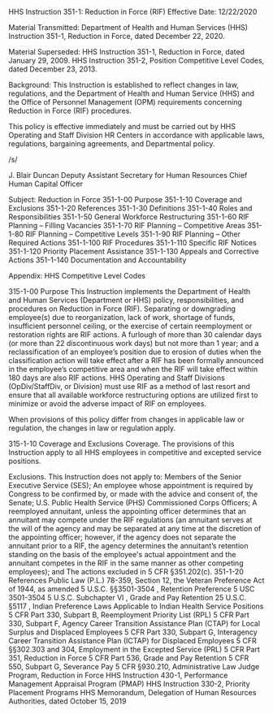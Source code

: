 HHS Instruction 351-1: Reduction in Force (RIF)
Effective Date: 12/22/2020

Material Transmitted:
Department of Health and Human Services (HHS) Instruction 351-1, Reduction in Force, dated December 22, 2020.

Material Superseded:
HHS Instruction 351-1, Reduction in Force, dated January 29, 2009.
HHS Instruction 351-2, Position Competitive Level Codes, dated December 23, 2013.

Background:
This Instruction is established to reflect changes in law, regulations, and the Department of Health and Human Service (HHS) and the Office of Personnel Management (OPM) requirements concerning Reduction in Force (RIF) procedures.

This policy is effective immediately and must be carried out by HHS Operating and Staff Division HR Centers in accordance with applicable laws, regulations, bargaining agreements, and Departmental policy.

/s/

J. Blair Duncan
Deputy Assistant Secretary for Human Resources
Chief Human Capital Officer

Subject: Reduction in Force
351-1-00 Purpose
351-1-10 Coverage and Exclusions
351-1-20 References
351-1-30 Definitions
351-1-40 Roles and Responsibilities
351-1-50 General Workforce Restructuring
351-1-60 RIF Planning – Filling Vacancies
351-1-70 RIF Planning – Competitive Areas
351-1-80 RIF Planning – Competitive Levels
351-1-90 RIF Planning – Other Required Actions
351-1-100 RIF Procedures
351-1-110 Specific RIF Notices
351-1-120 Priority Placement Assistance
351-1-130 Appeals and Corrective Actions
351-1-140 Documentation and Accountability

Appendix: HHS Competitive Level Codes

315-1-00 Purpose
This Instruction implements the Department of Health and Human Services (Department or HHS) policy, responsibilities, and procedures on Reduction in Force (RIF).  Separating or downgrading employee(s) due to reorganization, lack of work, shortage of funds, insufficient personnel ceiling, or the exercise of certain reemployment or restoration rights are RIF actions.  A furlough of more than 30 calendar days (or more than 22 discontinuous work days) but not more than 1 year; and a reclassification of an employee’s position due to erosion of duties when the classification action will take effect after a RIF has been formally announced in the employee’s competitive area and when the RIF will take effect within 180 days are also RIF actions.  HHS Operating and Staff Divisions (OpDiv/StaffDiv, or Division) must use RIF as a method of last resort and ensure that all available workforce restructuring options are utilized first to minimize or avoid the adverse impact of RIF on employees.

When provisions of this policy differ from changes in applicable law or regulation, the changes in law or regulation apply.

315-1-10 Coverage and Exclusions
Coverage.
The provisions of this Instruction apply to all HHS employees in competitive and excepted service positions.

Exclusions. This Instruction does not apply to:
Members of the Senior Executive Service (SES);
An employee whose appointment is required by Congress to be confirmed by, or made with the advice and consent of, the Senate;
U.S. Public Health Service (PHS) Commissioned Corps Officers;
A reemployed annuitant, unless the appointing officer determines that an annuitant may compete under the RIF regulations (an annuitant serves at the will of the agency and may be separated at any time at the discretion of the appointing officer; however, if the agency does not separate the annuitant prior to a RIF, the agency determines the annuitant’s retention standing on the basis of the employee's actual appointment and the annuitant competes in the RIF in the same manner as other competing employees); and
The actions excluded in 5 CFR §351.202(c).
351-1-20 References
Public Law (P.L.) 78-359, Section 12, the Veteran Preference Act of 1944, as amended
5 U.S.C. §§3501-3504 , Retention Preference 5 USC 3501-3504
5 U.S.C. Subchapter VI , Grade and Pay Retention
25 U.S.C. §5117 , Indian Preference Laws Applicable to Indian Health Service Positions
5 CFR Part 330, Subpart B, Reemployment Priority List (RPL)
5 CFR Part 330, Subpart F, Agency Career Transition Assistance Plan (CTAP) for Local Surplus and Displaced Employees
5 CFR Part 330, Subpart G, Interagency Career Transition Assistance Plan (ICTAP) for Displaced Employees
5 CFR §§302.303 and 304, Employment in the Excepted Service (PRL)
5 CFR Part 351, Reduction in Force
5 CFR Part 536, Grade and Pay Retention
5 CFR 550, Subpart G, Severance Pay
5 CFR §930.210, Administrative Law Judge Program, Reduction in Force
HHS Instruction 430-1, Performance Management Appraisal Program (PMAP)
HHS Instruction 330-2, Priority Placement Programs
HHS Memorandum, Delegation of Human Resources Authorities, dated October 15, 2019
